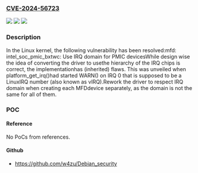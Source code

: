 ### [CVE-2024-56723](https://cve.mitre.org/cgi-bin/cvename.cgi?name=CVE-2024-56723)
![](https://img.shields.io/static/v1?label=Product&message=Linux&color=blue)
![](https://img.shields.io/static/v1?label=Version&message=57129044f5044dcd73c22d91491906104bd331fd%3C%206ea17c03edc7ed0aabb1431eb26e2f94849af68a%20&color=brighgreen)
![](https://img.shields.io/static/v1?label=Vulnerability&message=n%2Fa&color=brighgreen)

### Description

In the Linux kernel, the following vulnerability has been resolved:mfd: intel_soc_pmic_bxtwc: Use IRQ domain for PMIC devicesWhile design wise the idea of converting the driver to usethe hierarchy of the IRQ chips is correct, the implementationhas (inherited) flaws. This was unveiled when platform_get_irq()had started WARN() on IRQ 0 that is supposed to be a LinuxIRQ number (also known as vIRQ).Rework the driver to respect IRQ domain when creating each MFDdevice separately, as the domain is not the same for all of them.

### POC

#### Reference
No PoCs from references.

#### Github
- https://github.com/w4zu/Debian_security

